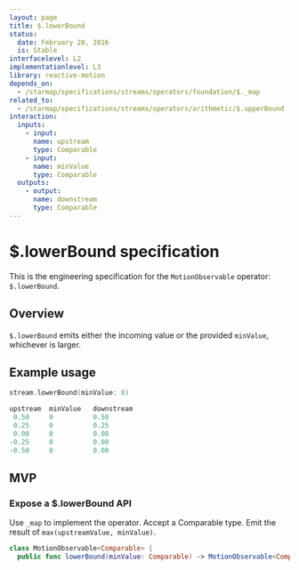 ```yaml
---
layout: page
title: $.lowerBound
status:
  date: February 20, 2016
  is: Stable
interfacelevel: L2
implementationlevel: L3
library: reactive-motion
depends_on:
  - /starmap/specifications/streams/operators/foundation/$._map
related_to:
  - /starmap/specifications/streams/operators/arithmetic/$.upperBound
interaction:
  inputs:
    - input:
      name: upstream
      type: Comparable
    - input:
      name: minValue
      type: Comparable
  outputs:
    - output:
      name: downstream
      type: Comparable
---
```


# $.lowerBound specification

This is the engineering specification for the `MotionObservable` operator: `$.lowerBound`.

## Overview

`$.lowerBound` emits either the incoming value or the provided `minValue`, whichever is larger.

## Example usage

```swift
stream.lowerBound(minValue: 0)

upstream  minValue   downstream
 0.50     0          0.50
 0.25     0          0.25
 0.00     0          0.00
-0.25     0          0.00
-0.50     0          0.00
```

## MVP

### Expose a $.lowerBound API

Use `_map` to implement the operator. Accept a Comparable type. Emit the result of
`max(upstreamValue, minValue)`.

```swift
class MotionObservable<Comparable> {
  public func lowerBound(minValue: Comparable) -> MotionObservable<Comparable>
```
